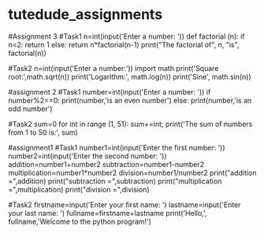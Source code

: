 # tutedude_assignments
#Assignment 3
#Task1
n=int(input('Enter a number: '))
def factorial (n):
    if n<2:
        return 1
    else:
        return n*factorial(n-1)
print("The factorial of", n, "is", factorial(n))


#Task2
n=int(input('Enter a number:'))
import math
print('Square root:',math.sqrt(n))
print('Logarithm:', math.log(n))
print('Sine', math.sin(n))



#assignment 2
#Task1
number=int(input('Enter a number: '))
if number%2==0:
    print(number,'is an even number')
else:
    print(number,'is an odd number')

#Task2
sum=0
for int in range (1, 51):
    sum+=int;
print('The sum of numbers from 1 to 50 is:', sum)





#assignment1
#Task1
number1=int(input('Enter the first number: '))
number2=int(input('Enter the second number: '))
addition=number1+number2
subtraction=number1-number2
multiplication=number1*number2
division=number1/number2
print("addition =",addition)
print("subtraction =",subtraction)
print("multiplication =",multiplication)
print("division =",division)

#Task2
firstname=input('Enter your first name: ')
lastname=input('Enter your last name: ')
fullname=firstname+lastname
print('Hello,', fullname,'Welcome to the python program!')
